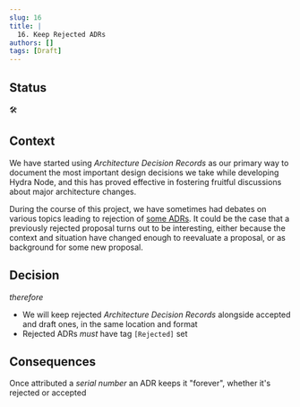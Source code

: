 ```yaml
---
slug: 16
title: |
  16. Keep Rejected ADRs
authors: []
tags: [Draft]
---
```


## Status

🛠

## Context

We have started using _Architecture Decision Records_ as our primary way to document the most important design decisions we take while developing Hydra Node, and this has proved effective in fostering fruitful discussions about major architecture changes.

During the course of this project, we have sometimes had debates on various topics leading to rejection of [some ADRs](https://github.com/input-output-hk/hydra-poc/pull/230). It could be the case that  a previously rejected proposal turns out to be interesting, either because the context and situation have changed enough to reevaluate a proposal, or as background for some new proposal.

## Decision

_therefore_

* We will keep rejected _Architecture Decision Records_ alongside accepted and draft ones, in the same location and format
* Rejected ADRs _must_ have tag `[Rejected]` set

## Consequences

Once attributed a _serial number_ an ADR keeps it "forever", whether it's rejected or accepted
